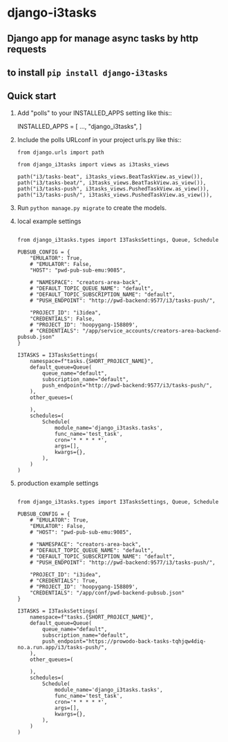 # django-i3tasks

Django app for manage async tasks by http requests
---
to install
`pip install django-i3tasks`
-----------

Quick start
-----------

1. Add "polls" to your INSTALLED_APPS setting like this::

    INSTALLED_APPS = [
        ...,
        "django_i3tasks",
    ]

2. Include the polls URLconf in your project urls.py like this::


    ```
    from django.urls import path

    from django_i3tasks import views as i3tasks_views

    path("i3/tasks-beat", i3tasks_views.BeatTaskView.as_view()),
    path("i3/tasks-beat/", i3tasks_views.BeatTaskView.as_view()),
    path("i3/tasks-push", i3tasks_views.PushedTaskView.as_view()),
    path("i3/tasks-push/", i3tasks_views.PushedTaskView.as_view()),
    ```

3. Run ``python manage.py migrate`` to create the models.

4. local example settings
    ```

    from django_i3tasks.types import I3TasksSettings, Queue, Schedule

    PUBSUB_CONFIG = {
        "EMULATOR": True,
        # "EMULATOR": False,
        "HOST": "pwd-pub-sub-emu:9085",

        # "NAMESPACE": "creators-area-back",
        # "DEFAULT_TOPIC_QUEUE_NAME": "default",
        # "DEFAULT_TOPIC_SUBSCRIPTION_NAME": "default",
        # "PUSH_ENDPOINT": "http://pwd-backend:9577/i3/tasks-push/",

        "PROJECT_ID": "i3idea",
        "CREDENTIALS": False,
        # "PROJECT_ID": 'hoopygang-158809',
        # "CREDENTIALS": "/app/service_accounts/creators-area-backend-pubsub.json"
    }

    I3TASKS = I3TasksSettings(
        namespace=f"tasks.{SHORT_PROJECT_NAME}",
        default_queue=Queue(
            queue_name="default",
            subscription_name="default",
            push_endpoint="http://pwd-backend:9577/i3/tasks-push/",
        ),
        other_queues=(

        ),
        schedules=(
            Schedule(
                module_name='django_i3tasks.tasks',
                func_name='test_task',
                cron='* * * * *',
                args=[],
                kwargs={},
            ),
        )
    )
    ```

5. production example settings
    ```

    from django_i3tasks.types import I3TasksSettings, Queue, Schedule

    PUBSUB_CONFIG = {
        # "EMULATOR": True,
        "EMULATOR": False,
        # "HOST": "pwd-pub-sub-emu:9085",

        # "NAMESPACE": "creators-area-back",
        # "DEFAULT_TOPIC_QUEUE_NAME": "default",
        # "DEFAULT_TOPIC_SUBSCRIPTION_NAME": "default",
        # "PUSH_ENDPOINT": "http://pwd-backend:9577/i3/tasks-push/",

        "PROJECT_ID": "i3idea",
        # "CREDENTIALS": True,
        # "PROJECT_ID": 'hoopygang-158809',
        "CREDENTIALS": "/app/conf/pwd-backend-pubsub.json"
    }

    I3TASKS = I3TasksSettings(
        namespace=f"tasks.{SHORT_PROJECT_NAME}",
        default_queue=Queue(
            queue_name="default",
            subscription_name="default",
            push_endpoint="https://prowodo-back-tasks-tqhjqw4diq-no.a.run.app/i3/tasks-push/",
        ),
        other_queues=(

        ),
        schedules=(
            Schedule(
                module_name='django_i3tasks.tasks',
                func_name='test_task',
                cron='* * * * *',
                args=[],
                kwargs={},
            ),
        )
    )
    ```